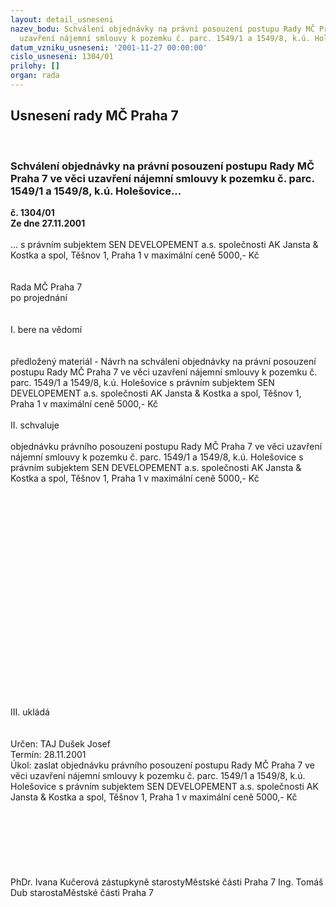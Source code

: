 ```yaml
---
layout: detail_usneseni
nazev_bodu: Schválení objednávky na právní posouzení postupu Rady MČ Praha 7 ve věci
  uzavření nájemní smlouvy k pozemku č. parc. 1549/1 a 1549/8, k.ú. Holešovice...
datum_vzniku_usneseni: '2001-11-27 00:00:00'
cislo_usneseni: 1304/01
prilohy: []
organ: rada
---
```

<div id="ucUsn_pList" class="usn">
	<span><h2>Usnesení rady MČ Praha 7 </h2>
<br></span><div class="standBody">
<span><h3>Schválení objednávky na právní posouzení postupu Rady MČ Praha 7 ve věci uzavření nájemní smlouvy k pozemku č. parc. 1549/1 a 1549/8, k.ú. Holešovice...</h3></span><div class="center">
		<strong>č. 1304/01</strong><br>
	</div>
<div class="center">
		<strong>Ze dne 27.11.2001</strong><br><br>
	</div>... s právním subjektem SEN DEVELOPEMENT a.s. společnosti AK Jansta &amp; Kostka a spol, Těšnov 1, Praha 1 v maximální ceně 5000,- Kč <br><br><br>Rada MČ Praha 7<br>po projednání<br><br><br>I.	bere na vědomí<br><br> <br>předložený materiál - Návrh na schválení objednávky na právní posouzení postupu Rady MČ Praha 7 ve věci uzavření nájemní smlouvy k pozemku č. parc. 1549/1 a 1549/8, k.ú. Holešovice s právním subjektem SEN DEVELOPEMENT a.s. společnosti AK Jansta &amp; Kostka a spol, Těšnov 1, Praha 1 v maximální ceně 5000,- Kč<br><br>II.	schvaluje <br><br>objednávku právního posouzení postupu Rady MČ Praha 7 ve věci uzavření nájemní smlouvy k pozemku č. parc. 1549/1 a 1549/8, k.ú. Holešovice s právním subjektem SEN DEVELOPEMENT a.s. společnosti AK Jansta &amp; Kostka a spol, Těšnov 1, Praha 1 v maximální ceně 5000,- Kč<br><br><br><br><br><br><br><br><br><br><br><br><br><br><br><br><br><br><br><br><br><br>III.	ukládá <br><br> <br>Určen:	TAJ Dušek Josef<br>Termín: 28.11.2001<br>Úkol:	zaslat objednávku  právního posouzení postupu Rady MČ Praha 7 ve věci uzavření nájemní smlouvy k pozemku č. parc. 1549/1 a 1549/8, k.ú. Holešovice  s právním subjektem SEN DEVELOPEMENT a.s. společnosti AK Jansta &amp; Kostka a spol, Těšnov 1, Praha 1 v maximální ceně 5000,- Kč<br><br> <br><br><br><br> <br>	<br>PhDr. Ivana Kučerová zástupkyně starostyMěstské části Praha 7	Ing. Tomáš Dub starostaMěstské části Praha 7<br>	<br><br>
</div>
</div>